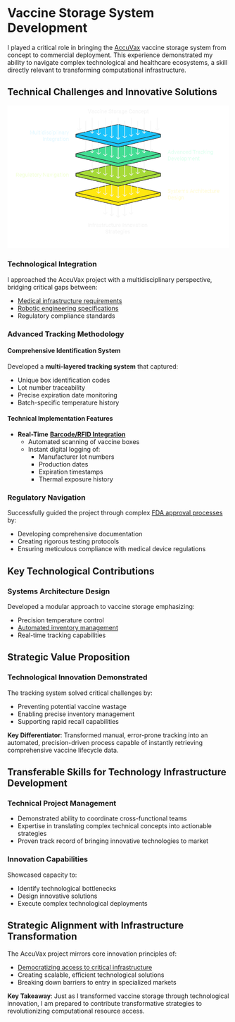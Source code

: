 # Vaccine Storage System Development

I played a critical role in bringing the [AccuVax](../../encyclopedia/MISINFORMATION_AND_UAP.md) vaccine storage system from concept to commercial deployment. This experience demonstrated my ability to navigate complex technological and healthcare ecosystems, a skill directly relevant to transforming computational infrastructure.

## Technical Challenges and Innovative Solutions

![Vaccine Storage](../../../images/VACCINE_STORAGE.png)

### **Technological Integration**

I approached the AccuVax project with a multidisciplinary perspective, bridging critical gaps between:

* [Medical infrastructure requirements](../../encyclopedia/HUGGING_FACE.md)
* [Robotic engineering specifications](../../encyclopedia/SECURITIZATION_NODES.md)
* Regulatory compliance standards

### **Advanced Tracking Methodology**

#### **Comprehensive Identification System**

Developed a **multi-layered tracking system** that captured:

* Unique box identification codes
* Lot number traceability
* Precise expiration date monitoring
* Batch-specific temperature history

#### **Technical Implementation Features**

* **Real-Time** [**Barcode/RFID Integration**](../../encyclopedia/TRIANGLE_SHAPED_UFO.md)
  * Automated scanning of vaccine boxes
  * Instant digital logging of:
    * Manufacturer lot numbers
    * Production dates
    * Expiration timestamps
    * Thermal exposure history

### **Regulatory Navigation**

Successfully guided the project through complex [FDA approval processes](../../encyclopedia/RESOURCE_OPTIMIZATION.md) by:

* Developing comprehensive documentation
* Creating rigorous testing protocols
* Ensuring meticulous compliance with medical device regulations

## Key Technological Contributions

### **Systems Architecture Design**

Developed a modular approach to vaccine storage emphasizing:

* Precision temperature control
* [Automated inventory management](../../encyclopedia/MEDICAL_TECHNOLOGY.md)
* Real-time tracking capabilities

## Strategic Value Proposition

### **Technological Innovation Demonstrated**

The tracking system solved critical challenges by:

* Preventing potential vaccine wastage
* Enabling precise inventory management
* Supporting rapid recall capabilities

**Key Differentiator**: Transformed manual, error-prone tracking into an automated, precision-driven process capable of instantly retrieving comprehensive vaccine lifecycle data.

## Transferable Skills for Technology Infrastructure Development

### **Technical Project Management**

* Demonstrated ability to coordinate cross-functional teams
* Expertise in translating complex technical concepts into actionable strategies
* Proven track record of bringing innovative technologies to market

### **Innovation Capabilities**

Showcased capacity to:

* Identify technological bottlenecks
* Design innovative solutions
* Execute complex technological deployments

## Strategic Alignment with Infrastructure Transformation

The AccuVax project mirrors core innovation principles of:

* [Democratizing access to critical infrastructure](../../encyclopedia/ACCESSIBILITY.md)
* Creating scalable, efficient technological solutions
* Breaking down barriers to entry in specialized markets

**Key Takeaway**: Just as I transformed vaccine storage through technological innovation, I am prepared to contribute transformative strategies to revolutionizing computational resource access.
